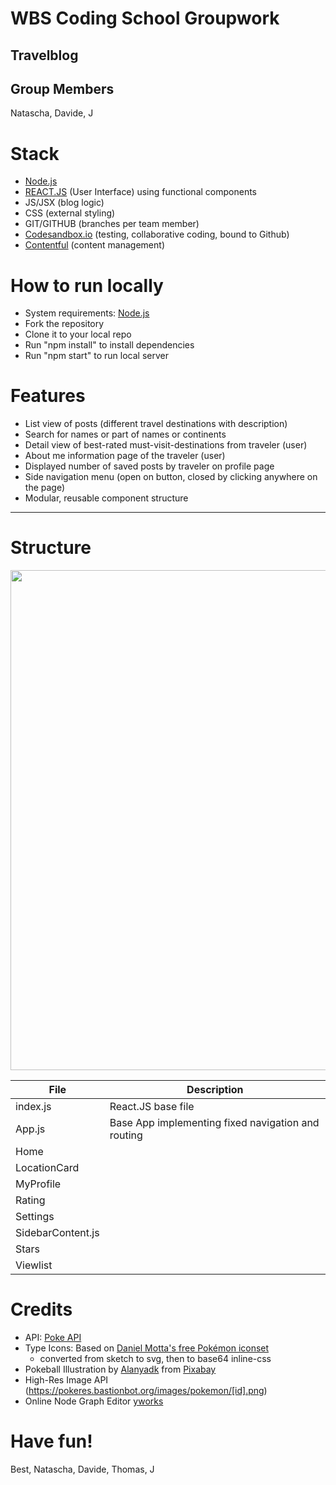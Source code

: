 # WBS Coding School Groupwork
## Travelblog

## Group Members
Natascha, Davide, J

# Stack
* [Node.js](https://nodejs.org/)
* [REACT.JS](https://reactjs.org/) (User Interface) using functional components 
* JS/JSX (blog logic)
* CSS (external styling)
* GIT/GITHUB (branches per team member)
* [Codesandbox.io](https://codesandbox.io) (testing, collaborative coding, bound to Github)
* [Contentful](https://www.contentful.com/) (content management)

# How to run locally
* System requirements: [Node.js](https://nodejs.org/)
* Fork the repository
* Clone it to your local repo
* Run "npm install" to install dependencies
* Run "npm start" to run local server

# Features
* List view of posts (different travel destinations with description)
* Search for names or part of names or continents
* Detail view of best-rated must-visit-destinations from traveler (user)
* About me information page of the traveler (user)
* Displayed number of saved posts by traveler on profile page
* Side navigation menu (open on button, closed by clicking anywhere on the page)
* Modular, reusable component structure
________________________________________________
# Structure
<img src="./src/assets/structure-v2.png" width="800">

File  | Description
------------- | -------------
index.js      | React.JS base file
App.js  | Base App implementing fixed navigation and routing
Home  |
LocationCard  |
MyProfile  | 
Rating  |
Settings  |
SidebarContent.js  |
Stars  |
Viewlist  |

# Credits
* API: [Poke API](https://pokeapi.co/)
* Type Icons: Based on [Daniel Motta's free Pokémon iconset](https://www.sketchappsources.com/free-source/3954-pokemon-types-icons-sketch-freebie-resource.html) 
  * converted from sketch to svg, then to base64 inline-css
* Pokeball Illustration by [Alanyadk](https://pixabay.com/users/Alanyadk-1919646) from [Pixabay](https://pixabay.com/?utm_source=link-attribution&amp;utm_medium=referral&amp;utm_campaign=image&amp;utm_content=1536849)
* High-Res Image API (https://pokeres.bastionbot.org/images/pokemon/[id].png)
* Online Node Graph Editor [yworks](https://live.yworks.com/demos/layout/layoutstyles/index.html)


# Have fun!

Best,
Natascha, Davide, Thomas, J

